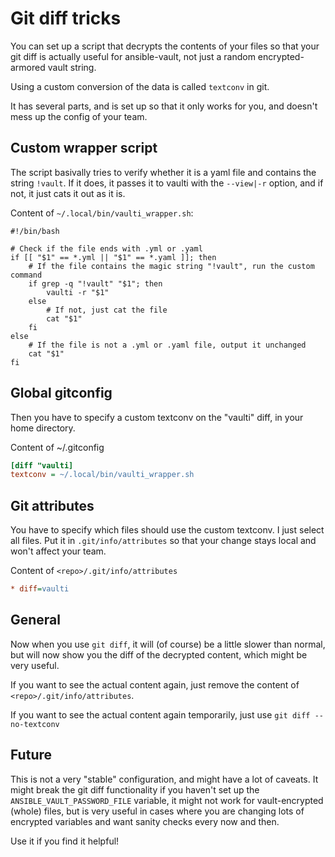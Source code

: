 # Git diff tricks

You can set up a script that decrypts the contents of your files so that your git diff is actually useful for ansible-vault,
not just a random encrypted-armored vault string.

Using a custom conversion of the data is called `textconv` in git.

It has several parts, and is set up so that it only works for you, and doesn't mess up the config of your team.

## Custom wrapper script

The script basivally tries to verify whether it is a yaml file and contains the string `!vault`. If it does, it
passes it to vaulti with the `--view|-r` option, and if not, it just cats it out as it is.

Content of `~/.local/bin/vaulti_wrapper.sh`:

```shell
#!/bin/bash

# Check if the file ends with .yml or .yaml
if [[ "$1" == *.yml || "$1" == *.yaml ]]; then
    # If the file contains the magic string "!vault", run the custom command
    if grep -q "!vault" "$1"; then
        vaulti -r "$1"
    else
        # If not, just cat the file
        cat "$1"
    fi
else
    # If the file is not a .yml or .yaml file, output it unchanged
    cat "$1"
fi
```

## Global gitconfig

Then you have to specify a custom textconv on the "vaulti" diff, in your home directory.

Content of ~/.gitconfig
```ini
[diff "vaulti]
textconv = ~/.local/bin/vaulti_wrapper.sh
```

## Git attributes

You have to specify which files should use the custom textconv. I just select all files.
Put it in `.git/info/attributes` so that your change stays local and won't affect your team.

Content of `<repo>/.git/info/attributes`

```ini
* diff=vaulti
```

## General

Now when you use `git diff`, it will (of course) be a little slower than normal, but will now
show you the diff of the decrypted content, which might be very useful.

If you want to see the actual content again, just remove the content of `<repo>/.git/info/attributes`.

If you want to see the actual content again temporarily, just use `git diff --no-textconv`

## Future

This is not a very "stable" configuration, and might have a lot of caveats. It might break the git diff functionality if you
haven't set up the `ANSIBLE_VAULT_PASSWORD_FILE` variable, it might not work for vault-encrypted (whole) files,
but is very useful in cases where you are changing lots of encrypted variables and want sanity checks every now and then.

Use it if you find it helpful!
